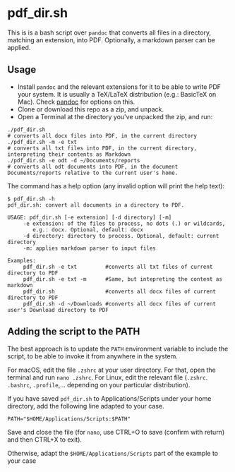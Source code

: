 # pdf_dir.sh
This is is a bash script over `pandoc` that converts all files in a directory, matching an extension, into PDF. Optionally, a markdown parser can be applied.

## Usage
- Install `pandoc` and the relevant extensions for it to be able to write PDF your system. It is usually a TeX/LaTeX distribution (e.g.: BasicTeX on Mac). Check [pandoc](https://pandoc.org/installing.html) for options on this.
- Clone or download this repo as a zip, and unpack. 
- Open a Terminal at the directory you've unpacked the zip, and run:

```
./pdf_dir.sh 
# converts all docx files into PDF, in the current directory
./pdf_dir.sh -m -e txt 
# converts all txt files into PDF, in the current directory, interpreting their contents as Markdown
./pdf_dir.sh -e odt -d ~/Documents/reports 
# converts all odt documents into PDF, in the document Documents/reports relative to the current user's home.
```

The command has a help option (any invalid option will print the help text):

```
$ pdf_dir.sh -h
pdf_dir.sh: convert all documents in a directory to PDF.

USAGE: pdf_dir.sh [-e extension] [-d directory] [-m]
	 -e extension: of the files to process, no dots (.) or wildcards,
		e.g.: docx. Optional, default: docx
	 -d directory: directory to process. Optional, default: current directory
	 -m: applies markdown parser to input files

Examples:
	 pdf_dir.sh -e txt         #converts all txt files of current directory to PDF
	 pdf_dir.sh -e txt -m      #Same, but intepreting the content as markdown
	 pdf_dir.sh                #converts all docx files of current directory to PDF
	 pdf_dir.sh -d ~/Downloads #converts all docx files of current user's Download directory to PDF
```

## Adding the script to the PATH
The best approach is to update the `PATH` environment variable to include the script, to be able to invoke it from anywhere in the system.

For macOS, edit the file `.zshrc` at your user directory. For that, open the terminal and run `nano .zshrc`. For Linux, edit the relevant file (`.zshrc`. `.bashrc`, `.profile`,... depending on your particular distribution).

If you have saved `pdf_dir.sh` to Applications/Scripts under your home directory, add the following line adapted to your case.
```
PATH="$HOME/Applications/Scripts:$PATH"
```

Save and close the file (for `nano`, use CTRL+O to save (confirm with return) and then CTRL+X to exit).

Otherwise, adapt the `$HOME/Applications/Scripts` part of the example to your case